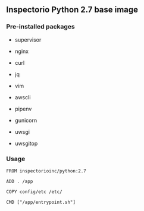 ## Inspectorio Python 2.7 base image

### Pre-installed packages
- supervisor
- nginx
- curl
- jq
- vim
- awscli

- pipenv
- gunicorn
- uwsgi
- uwsgitop

### Usage

```
FROM inspectorioinc/python:2.7

ADD . /app

COPY config/etc /etc/

CMD ["/app/entrypoint.sh"]

```
